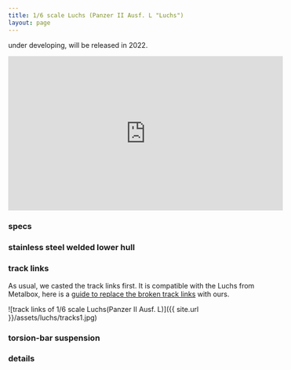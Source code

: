 ```yaml
---
title: 1/6 scale Luchs (Panzer II Ausf. L "Luchs")
layout: page
---
```




under developing, will be released in 2022.


<iframe width="560" height="315" src="https://www.youtube.com/embed/3XPeszeaLx4" title="YouTube video player" frameborder="0" allow="accelerometer; autoplay; clipboard-write; encrypted-media; gyroscope; picture-in-picture" allowfullscreen></iframe>


### specs


### stainless steel welded lower hull





### track links

As usual, we casted the track links first. It is compatible with the Luchs from Metalbox, here is a <a href="{{site.url}}/metalbox-luchs-upgrading">guide to replace the broken track links</a> with ours.




![track links of 1/6 scale Luchs(Panzer II Ausf. L)]({{ site.url }}/assets/luchs/tracks1.jpg)



### torsion-bar suspension



### details




